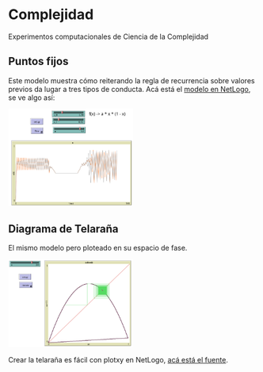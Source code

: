 # Complejidad

Experimentos computacionales de Ciencia de la Complejidad

## Puntos fijos

Este modelo muestra cómo reiterando la regla de recurrencia sobre
valores previos da lugar a tres tipos de conducta. Acá está
el [modelo en NetLogo](punto_fijo.nlogo), se ve algo así:
 
<img src="punto_fijo.png" width="50%"/>
 
## Diagrama de Telaraña

El mismo modelo pero ploteado en su espacio de fase.

<img src="cobweb.png" width="50%">

Crear la telaraña es fácil con plotxy en NetLogo, [acá está el fuente](cobweb.nlogo).
